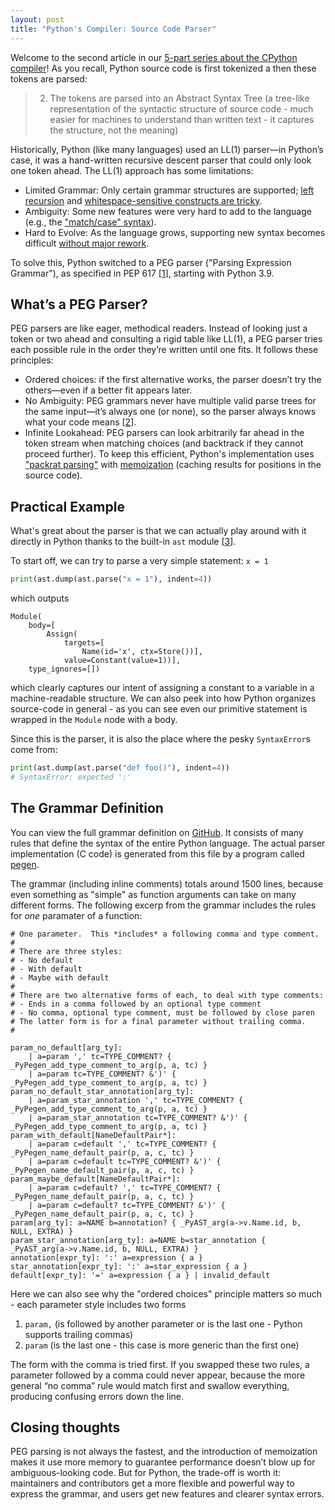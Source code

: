 ```yaml
---
layout: post
title: "Python's Compiler: Source Code Parser"
---
```


Welcome to the second article in our [5-part series about the CPython compiler](/pythonoviny/2025/compiler-tokenizer)! As you recall, Python source code is first tokenized a then these tokens are parsed:

> 2. The tokens are parsed into an Abstract Syntax Tree (a tree-like representation of the syntactic structure of source code - much easier for machines to understand than written text - it captures the structure, not the meaning)

Historically, Python (like many languages) used an LL(1) parser—in Python’s case, it was a hand-written recursive descent parser that could only look one token ahead. The LL(1) approach has some limitations:

- Limited Grammar: Only certain grammar structures are supported; [left recursion](https://peps.python.org/pep-0617/#lack-of-left-recursion) and [whitespace-sensitive constructs are tricky](https://github.com/python/cpython/issues/56991).
- Ambiguity: Some new features were very hard to add to the language (e.g., the ["match/case" syntax](/pythonoviny/2025/match-case)).
- Hard to Evolve: As the language grows, supporting new syntax becomes difficult [without major rework](https://peps.python.org/pep-0617/#complicated-ast-parsing).

To solve this, Python switched to a PEG parser ("Parsing Expression Grammar"), as specified in PEP 617 [[1]], starting with Python 3.9.

## What’s a PEG Parser?

PEG parsers are like eager, methodical readers. Instead of looking just a token or two ahead and consulting a rigid table like LL(1), a PEG parser tries each possible rule in the order they’re written until one fits. It follows these principles:

- Ordered choices: if the first alternative works, the parser doesn’t try the others—even if a better fit appears later.
- No Ambiguity: PEG grammars never have multiple valid parse trees for the same input—it’s always one (or none), so the parser always knows what your code means [[2]].
- Infinite Lookahead: PEG parsers can look arbitrarily far ahead in the token stream when matching choices (and backtrack if they cannot proceed further). To keep this efficient, Python's implementation uses ["packrat parsing"](https://en.wikipedia.org/wiki/Packrat_parser) with [memoization](https://en.wikipedia.org/wiki/Memoization) (caching results for positions in the source code).

## Practical Example

What's great about the parser is that we can actually play around with it directly in Python thanks to the built-in `ast` module [[3]].

To start off, we can try to parse a very simple statement: `x = 1`

```python
print(ast.dump(ast.parse("x = 1"), indent=4))
```

which outputs

```
Module(
    body=[
        Assign(
            targets=[
                Name(id='x', ctx=Store())],
            value=Constant(value=1))],
    type_ignores=[])
```

which clearly captures our intent of assigning a constant to a variable in a machine-readable structure. We can also peek into how Python organizes source-code in general - as you can see even our primitive statement is wrapped in the `Module` node with a body.

Since this is the parser, it is also the place where the pesky `SyntaxError`s come from:

```python
print(ast.dump(ast.parse("def foo()"), indent=4))
# SyntaxError: expected ':'
```

## The Grammar Definition

You can view the full grammar definition on [GitHub](https://github.com/python/cpython/blob/main/Grammar/python.gram). It consists of many rules that define the syntax of the entire Python language. The actual parser implementation (C code) is generated from this file by a program called [pegen](https://github.com/python/cpython/tree/main/Tools/peg_generator/pegen).

The grammar (including inline comments) totals around 1500 lines, because even something as "simple" as function arguments can take on many different forms. The following excerp from the grammar includes the rules for *one* paramater of a function:

```
# One parameter.  This *includes* a following comma and type comment.
#
# There are three styles:
# - No default
# - With default
# - Maybe with default
#
# There are two alternative forms of each, to deal with type comments:
# - Ends in a comma followed by an optional type comment
# - No comma, optional type comment, must be followed by close paren
# The latter form is for a final parameter without trailing comma.
#

param_no_default[arg_ty]:
    | a=param ',' tc=TYPE_COMMENT? { _PyPegen_add_type_comment_to_arg(p, a, tc) }
    | a=param tc=TYPE_COMMENT? &')' { _PyPegen_add_type_comment_to_arg(p, a, tc) }
param_no_default_star_annotation[arg_ty]:
    | a=param_star_annotation ',' tc=TYPE_COMMENT? { _PyPegen_add_type_comment_to_arg(p, a, tc) }
    | a=param_star_annotation tc=TYPE_COMMENT? &')' { _PyPegen_add_type_comment_to_arg(p, a, tc) }
param_with_default[NameDefaultPair*]:
    | a=param c=default ',' tc=TYPE_COMMENT? { _PyPegen_name_default_pair(p, a, c, tc) }
    | a=param c=default tc=TYPE_COMMENT? &')' { _PyPegen_name_default_pair(p, a, c, tc) }
param_maybe_default[NameDefaultPair*]:
    | a=param c=default? ',' tc=TYPE_COMMENT? { _PyPegen_name_default_pair(p, a, c, tc) }
    | a=param c=default? tc=TYPE_COMMENT? &')' { _PyPegen_name_default_pair(p, a, c, tc) }
param[arg_ty]: a=NAME b=annotation? { _PyAST_arg(a->v.Name.id, b, NULL, EXTRA) }
param_star_annotation[arg_ty]: a=NAME b=star_annotation { _PyAST_arg(a->v.Name.id, b, NULL, EXTRA) }
annotation[expr_ty]: ':' a=expression { a }
star_annotation[expr_ty]: ':' a=star_expression { a }
default[expr_ty]: '=' a=expression { a } | invalid_default
```

Here we can also see why the "ordered choices" principle matters so much - each parameter style includes two forms
1. `param,` (is followed by another parameter or is the last one - Python supports trailing commas)
2. `param` (is the last one - this case is more generic than the first one)

The form with the comma is tried first. If you swapped these two rules, a parameter followed by a comma could never appear, because the more general “no comma” rule would match first and swallow everything, producing confusing errors down the line.

## Closing thoughts

PEG parsing is not always the fastest, and the introduction of memoization makes it use more memory to guarantee performance doesn’t blow up for ambiguous-looking code. But for Python, the trade-off is worth it: maintainers and contributors get a more flexible and powerful way to express the grammar, and users get new features and clearer syntax errors.


[1]: https://peps.python.org/pep-0617
[2]: https://github.com/python/cpython/blob/main/InternalDocs/parser.md
[3]: https://docs.python.org/3/library/ast.html
